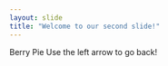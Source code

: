 ```yaml
---
layout: slide
title: "Welcome to our second slide!"
---
```

Berry Pie
Use the left arrow to go back!
